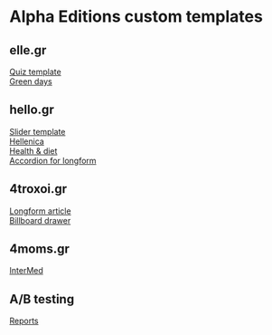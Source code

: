 # Alpha Editions custom templates

## elle.gr

[Quiz template](https://alpha-editions.github.io/custom-templates/el-quiz)\
[Green days](https://alpha-editions.github.io/custom-templates/el-greendays)

## hello.gr

[Slider template](https://alpha-editions.github.io/custom-templates/hl-slider)\
[Hellenica](https://alpha-editions.github.io/custom-templates/hl-hellenica)\
[Health & diet](https://alpha-editions.github.io/custom-templates/hl-healthdiet)\
[Accordion for longform](https://alpha-editions.github.io/custom-templates/hl-accordion)

## 4troxoi.gr

[Longform article](https://alpha-editions.github.io/custom-templates/4t-longform)\
[Billboard drawer](https://alpha-editions.github.io/custom-templates/4t-billboard)

## 4moms.gr

[InterMed](https://alpha-editions.github.io/custom-templates/4m-intermed)

## A/B testing

[Reports](https://alpha-editions.github.io/custom-templates/ab-reports)